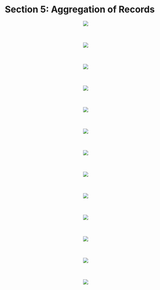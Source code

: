 # Section 5: Aggregation of Records

<div align="center"><img src="../diagrams/08/sql-1.svg" /></div><br/><br/><br/>
<div align="center"><img src="../diagrams/08/sql-2.svg" /></div><br/><br/><br/>
<div align="center"><img src="../diagrams/08/sql-3.svg" /></div><br/><br/><br/>
<div align="center"><img src="../diagrams/08/sql-4.svg" /></div><br/><br/><br/>
<div align="center"><img src="../diagrams/08/sql-5.svg" /></div><br/><br/><br/>
<div align="center"><img src="../diagrams/08/sql-6.svg" /></div><br/><br/><br/>
<div align="center"><img src="../diagrams/08/sql-7.svg" /></div><br/><br/><br/>
<div align="center"><img src="../diagrams/08/sql-8.svg" /></div><br/><br/><br/>
<div align="center"><img src="../diagrams/08/sql-9.svg" /></div><br/><br/><br/>
<div align="center"><img src="../diagrams/08/sql-10.svg" /></div><br/><br/><br/>
<div align="center"><img src="../diagrams/08/sql-11.svg" /></div><br/><br/><br/>
<div align="center"><img src="../diagrams/08/sql-12.svg" /></div><br/><br/><br/>
<div align="center"><img src="../diagrams/08/sql-13.svg" /></div><br/><br/><br/>
